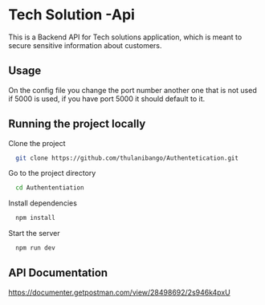 # Tech Solution -Api

This is a Backend API for Tech solutions application, which is meant to secure sensitive information about customers.

## Usage

On the config file you change the port number another one that is not used if 5000 is used, if you have port 5000 it should default to it.

## Running the project locally

Clone the project

```bash
  git clone https://github.com/thulanibango/Authentetication.git
```

Go to the project directory

```bash
  cd Authententiation
```

Install dependencies

```bash
  npm install
```

Start the server

```bash
  npm run dev
```

## API Documentation

https://documenter.getpostman.com/view/28498692/2s946k4pxU
